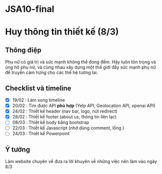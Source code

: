 # JSA10-final

# Huy thông tin thiết kế (8/3)

## Thông điệp
Phụ nữ có giá trị và sức mạnh không thể đong đếm.
Hãy luôn tôn trọng và ủng hộ phụ nữ, và cùng nhau
xây dựng một thế giới đầy sức mạnh phụ nữ để truyền
cảm hứng cho các thế hệ tương lai.

## Checklist và timeline
- [X] 19/02 : Làm xong timeline
- [X] 20/02 : Tìm được API **phù hợp** (Yelp API, Geolocation API, openai API)
- [x] 24/02 : Thiết kế header (nav bar, logo, nút redirect)
- [x] 28/02 : Thiết kế footer (about us, thông tin liên lạc)
- [ ] 08/03 : Thiết kế body bằng bootstrap
- [ ] 22/03 : Thiết kế Javascript (nhớ dùng comment, lồng )
- [ ] 24/03 : Thiết kế Powerpoint

## Ý tưởng
Làm website chuyên về đưa ra lời khuyên về những việc nên làm vào ngày 8/3
